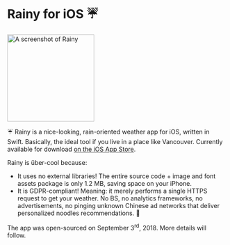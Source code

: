 # Rainy for iOS ☔️
<img src="http://rainyapp.com/img/rainy-screenshot2.png" alt="A screenshot of Rainy" height="200" />

☔️ Rainy is a nice-looking, rain-oriented weather app for iOS, written in Swift. Basically, the ideal tool if you live in a place like Vancouver. Currently available for download [on the iOS App Store](https://itunes.apple.com/fm/app/rainy-rain-forecasts/id1312152536).

Rainy is über-cool because:

- It uses no external libraries! The entire source code + image and font assets package is only 1.2 MB, saving space on your iPhone.
- It is GDPR-compliant! Meaning: it merely performs a single HTTPS request to get your weather. No BS, no analytics frameworks, no advertisements, no pinging unknown Chinese ad networks that deliver personalized noodles recommendations. 🍜

The app was open-sourced on September 3<sup>rd</sup>, 2018. More details will follow.
